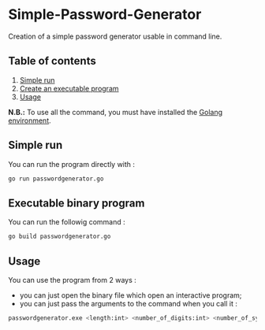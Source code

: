 # Simple-Password-Generator

Creation of a simple password generator usable in command line.

## Table of contents

1. [Simple run](#simple-run)
2. [Create an executable program](#executable-binary-program)
3. [Usage](#usage)

**N.B.:** To use all the command, you must have installed the [Golang environment](https://golang.org/).

## Simple run

You can run the program directly with :

```bash
go run passwordgenerator.go
```

## Executable binary program

You can run the followig command :

```bash
go build passwordgenerator.go
```

## Usage

You can use the program from 2 ways :

- you can just open the binary file which open an interactive program;
- you can just pass the arguments to the command when you call it :

````bash
passwordgenerator.exe <length:int> <number_of_digits:int> <number_of_symbols:int> <allow_uppercase:(false|true)> <allow_repeat:(false|true)>```
````

